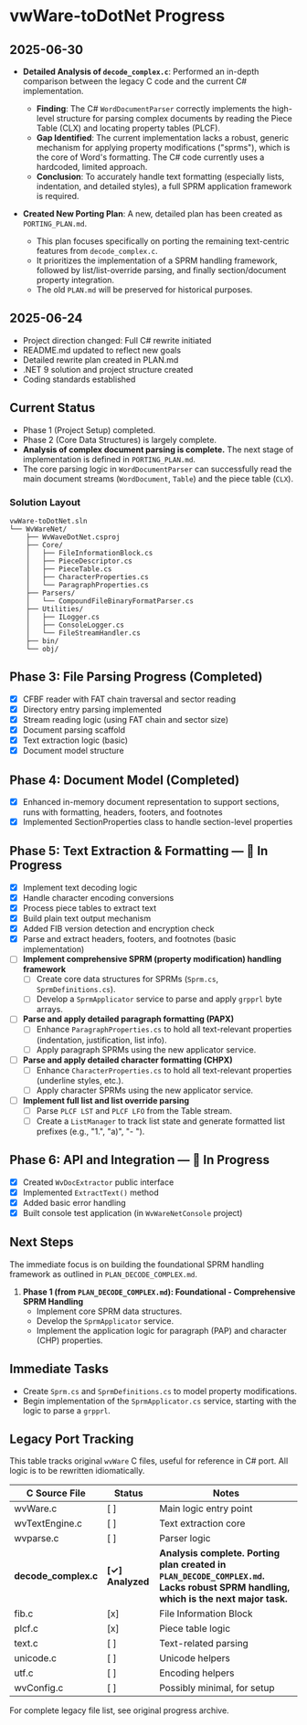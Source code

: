 # vwWare-toDotNet Progress

## 2025-06-30

-   **Detailed Analysis of `decode_complex.c`**: Performed an in-depth comparison between the legacy C code and the current C# implementation.
    -   **Finding**: The C# `WordDocumentParser` correctly implements the high-level structure for parsing complex documents by reading the Piece Table (CLX) and locating property tables (PLCF).
    -   **Gap Identified**: The current implementation lacks a robust, generic mechanism for applying property modifications ("sprms"), which is the core of Word's formatting. The C# code currently uses a hardcoded, limited approach.
    -   **Conclusion**: To accurately handle text formatting (especially lists, indentation, and detailed styles), a full SPRM application framework is required.

-   **Created New Porting Plan**: A new, detailed plan has been created as `PORTING_PLAN.md`.
    -   This plan focuses specifically on porting the remaining text-centric features from `decode_complex.c`.
    -   It prioritizes the implementation of a SPRM handling framework, followed by list/list-override parsing, and finally section/document property integration.
    -   The old `PLAN.md` will be preserved for historical purposes.

## 2025-06-24

- Project direction changed: Full C# rewrite initiated
- README.md updated to reflect new goals
- Detailed rewrite plan created in PLAN.md
- .NET 9 solution and project structure created
- Coding standards established

## Current Status

-   Phase 1 (Project Setup) completed.
-   Phase 2 (Core Data Structures) is largely complete.
-   **Analysis of complex document parsing is complete.** The next stage of implementation is defined in `PORTING_PLAN.md`.
-   The core parsing logic in `WordDocumentParser` can successfully read the main document streams (`WordDocument`, `Table`) and the piece table (`CLX`).

### Solution Layout

```
vwWare-toDotNet.sln
└── WvWareNet/
    ├── WvWaveDotNet.csproj
    ├── Core/
    │   ├── FileInformationBlock.cs
    │   ├── PieceDescriptor.cs
    │   ├── PieceTable.cs
    │   ├── CharacterProperties.cs
    │   └── ParagraphProperties.cs
    ├── Parsers/
    │   └── CompoundFileBinaryFormatParser.cs
    ├── Utilities/
    │   ├── ILogger.cs
    │   ├── ConsoleLogger.cs
    │   └── FileStreamHandler.cs
    ├── bin/
    └── obj/
```

## Phase 3: File Parsing Progress (Completed)

- [x] CFBF reader with FAT chain traversal and sector reading
- [x] Directory entry parsing implemented
- [x] Stream reading logic (using FAT chain and sector size)
- [x] Document parsing scaffold
- [x] Text extraction logic (basic)
- [x] Document model structure

## Phase 4: Document Model (Completed)

- [x] Enhanced in-memory document representation to support sections, runs with formatting, headers, footers, and footnotes
- [x] Implemented SectionProperties class to handle section-level properties

## Phase 5: Text Extraction & Formatting — 🚧 In Progress

- [x] Implement text decoding logic
- [x] Handle character encoding conversions
- [x] Process piece tables to extract text
- [x] Build plain text output mechanism
- [x] Added FIB version detection and encryption check
- [x] Parse and extract headers, footers, and footnotes (basic implementation)
- [ ] **Implement comprehensive SPRM (property modification) handling framework**
    - [ ] Create core data structures for SPRMs (`Sprm.cs`, `SprmDefinitions.cs`).
    - [ ] Develop a `SprmApplicator` service to parse and apply `grpprl` byte arrays.
- [ ] **Parse and apply detailed paragraph formatting (PAPX)**
    - [ ] Enhance `ParagraphProperties.cs` to hold all text-relevant properties (indentation, justification, list info).
    - [ ] Apply paragraph SPRMs using the new applicator service.
- [ ] **Parse and apply detailed character formatting (CHPX)**
    - [ ] Enhance `CharacterProperties.cs` to hold all text-relevant properties (underline styles, etc.).
    - [ ] Apply character SPRMs using the new applicator service.
- [ ] **Implement full list and list override parsing**
    - [ ] Parse `PLCF LST` and `PLCF LFO` from the Table stream.
    - [ ] Create a `ListManager` to track list state and generate formatted list prefixes (e.g., "1.", "a)", "- ").

## Phase 6: API and Integration — 🚧 In Progress

- [x] Created `WvDocExtractor` public interface
- [x] Implemented `ExtractText()` method
- [x] Added basic error handling
- [x] Built console test application (in `WvWareNetConsole` project)

## Next Steps

The immediate focus is on building the foundational SPRM handling framework as outlined in `PLAN_DECODE_COMPLEX.md`.

1.  **Phase 1 (from `PLAN_DECODE_COMPLEX.md`): Foundational - Comprehensive SPRM Handling**
    -   Implement core SPRM data structures.
    -   Develop the `SprmApplicator` service.
    -   Implement the application logic for paragraph (PAP) and character (CHP) properties.

## Immediate Tasks

-   Create `Sprm.cs` and `SprmDefinitions.cs` to model property modifications.
-   Begin implementation of the `SprmApplicator.cs` service, starting with the logic to parse a `grpprl`.

## Legacy Port Tracking

This table tracks original `wvWare` C files, useful for reference in C# port. All logic is to be rewritten idiomatically.

| C Source File      | Status    | Notes                                                                                                                            |
| ------------------ | --------- | -------------------------------------------------------------------------------------------------------------------------------- |
| wvWare.c           | [ ]       | Main logic entry point                                                                                                           |
| wvTextEngine.c     | [ ]       | Text extraction core                                                                                                             |
| wvparse.c          | [ ]       | Parser logic                                                                                                                     |
| **decode_complex.c** | **[✓] Analyzed** | **Analysis complete. Porting plan created in `PLAN_DECODE_COMPLEX.md`. Lacks robust SPRM handling, which is the next major task.** |
| fib.c              | [x]       | File Information Block                                                                                                           |
| plcf.c             | [x]       | Piece table logic                                                                                                                |
| text.c             | [ ]       | Text-related parsing                                                                                                             |
| unicode.c          | [ ]       | Unicode helpers                                                                                                                  |
| utf.c              | [ ]       | Encoding helpers                                                                                                                 |
| wvConfig.c         | [ ]       | Possibly minimal, for setup                                                                                                      |

For complete legacy file list, see original progress archive.

